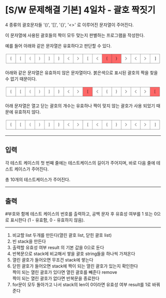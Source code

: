 # [S/W 문제해결 기본] 4일차 - 괄호 짝짓기

4 종류의 괄호문자들 '()', '[]', '{}', '<>' 로 이루어진 문자열이 주어진다.

이 문자열에 사용된 괄호들의 짝이 모두 맞는지 판별하는 프로그램을 작성한다.

예를 들어 아래와 같은 문자열은 유효하다고 판단할 수 있다.

<img src="./sw_1_1.png"></img>

아래와 같은 문자열은 유효하지 않은 문자열이다. 붉은색으로 표시된 괄호의 짝을 찾을 수 없기 때문이다.

<img src="./sw_1_2.png"></img>

아래 문자열은 열고 닫는 괄호의 개수는 유효하나 짝이 맞지 않는 괄호가 사용 되었기 때문에 유효하지 않다.

<img src="./sw_1_3.png"></img>

----

## 입력

각 테스트 케이스의 첫 번째 줄에는 테스트케이스의 길이가 주어지며, 바로 다음 줄에 테스트 케이스가 주어진다.

총 10개의 테스트케이스가 주어진다.

---

## 출력

#부호와 함께 테스트 케이스의 번호를 출력하고, 공백 문자 후 유효성 여부를 1 또는 0으로 표시한다 (1 - 유효함, 0 - 유효하지 않음).

---

1. 비교할 list 두개를 만든다(열린 괄호 list, 닫힌 괄호 list)
2. 빈 stack을 만든다
3. 출력할 유효성 여부 result 의 기본 값을 0으로 둔다
4. 반복문으로 stack에 비교해서 쌓을 괄호 string들을 하나씩 가져온다
5. 열린 괄호가 들어오면 무조건 stack에 쌓는다
6. 닫힌 괄호가 들어오면 stack에 짝이 되는 열린 괄호가 있는지 확인한다<br>
짝이 되는 열린 괄호가 있다면 열린 괄호를 빼준다 remove<br>
짝이 되는 열린 괄호가 없다면 반복문을 종료한다<br>
7. for문이 모두 돌아가고 나서 stack의 len이 0이라면 유효성 여부 result를 1로 바꿔준다
